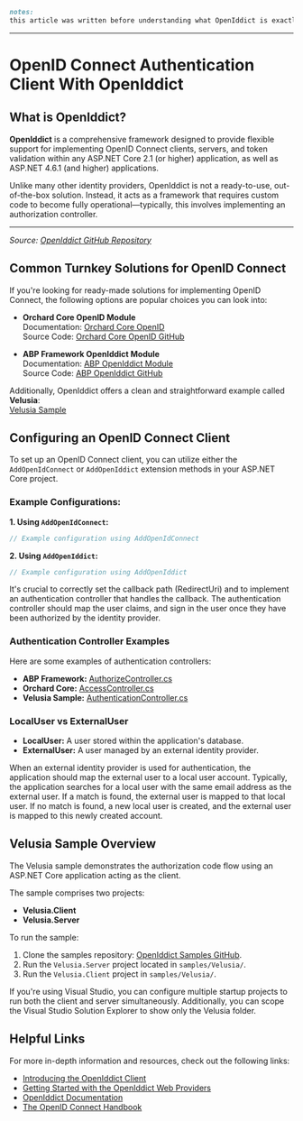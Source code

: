 



```md
notes:
this article was written before understanding what OpenIddict is exactly and why Microsoft provides its package `Microsoft.AspNetCore.Authentication.OpenIdConnect` for OpenIdConnect. The article is a bit misleading and needs to be updated. 
```


---



# OpenID Connect Authentication Client With OpenIddict

## What is OpenIddict?

**OpenIddict** is a comprehensive framework designed to provide flexible support for implementing OpenID Connect clients, servers, and token validation within any ASP.NET Core 2.1 (or higher) application, as well as ASP.NET 4.6.1 (and higher) applications.

Unlike many other identity providers, OpenIddict is not a ready-to-use, out-of-the-box solution. Instead, it acts as a framework that requires custom code to become fully operational—typically, this involves implementing an authorization controller.

---

*Source: [OpenIddict GitHub Repository](https://github.com/openiddict/openiddict-core)*

## Common Turnkey Solutions for OpenID Connect

If you're looking for ready-made solutions for implementing OpenID Connect, the following options are popular choices you can look into:

- **Orchard Core OpenID Module**  
  Documentation: [Orchard Core OpenID](https://docs.orchardcore.net/en/latest/reference/modules/OpenId/)  
  Source Code: [Orchard Core OpenID GitHub](https://github.com/OrchardCMS/OrchardCore/blob/main/src/OrchardCore.Modules/OrchardCore.OpenId/)

- **ABP Framework OpenIddict Module**  
  Documentation: [ABP OpenIddict Module](https://abp.io/docs/latest/modules/openiddict)  
  Source Code: [ABP OpenIddict GitHub](https://github.com/abpframework/abp/blob/dev/modules/openiddict/src/Volo.Abp.OpenIddict.AspNetCore/Volo/Abp/OpenIddict/)

Additionally, OpenIddict offers a clean and straightforward example called **Velusia**:  
[Velusia Sample](https://github.com/openiddict/openiddict-samples/tree/dev/samples/Velusia)

## Configuring an OpenID Connect Client

To set up an OpenID Connect client, you can utilize either the `AddOpenIdConnect` or `AddOpenIddict` extension methods in your ASP.NET Core project.

### Example Configurations:

**1. Using `AddOpenIdConnect`:**

```csharp
// Example configuration using AddOpenIdConnect
```

**2. Using `AddOpenIddict`:**

```csharp
// Example configuration using AddOpenIddict
```

It's crucial to correctly set the callback path (RedirectUri) and to implement an authentication controller that handles the callback. The authentication controller should map the user claims, and sign in the user once they have been authorized by the identity provider.

### Authentication Controller Examples

Here are some examples of authentication controllers:

- **ABP Framework:** [AuthorizeController.cs](https://github.com/abpframework/abp/blob/dev/modules/openiddict/src/Volo.Abp.OpenIddict.AspNetCore/Volo/Abp/OpenIddict/Controllers/AuthorizeController.cs)
- **Orchard Core:** [AccessController.cs](https://github.com/OrchardCMS/OrchardCore/blob/8380e35cb1086e0a33103a606faeb3ba6c8b83f8/src/OrchardCore.Modules/OrchardCore.OpenId/Controllers/AccessController.cs#L184)
- **Velusia Sample:** [AuthenticationController.cs](https://github.com/openiddict/openiddict-samples/blob/dev/samples/Velusia/Velusia.Client/Controllers/AuthenticationController.cs)

### LocalUser vs ExternalUser

- **LocalUser:** A user stored within the application's database.
- **ExternalUser:** A user managed by an external identity provider.

When an external identity provider is used for authentication, the application should map the external user to a local user account. Typically, the application searches for a local user with the same email address as the external user. If a match is found, the external user is mapped to that local user. If no match is found, a new local user is created, and the external user is mapped to this newly created account.

## Velusia Sample Overview

The Velusia sample demonstrates the authorization code flow using an ASP.NET Core application acting as the client.

The sample comprises two projects:

- **Velusia.Client**
- **Velusia.Server**

To run the sample:

1. Clone the samples repository: [OpenIddict Samples GitHub](https://github.com/openiddict/openiddict-samples).
2. Run the `Velusia.Server` project located in `samples/Velusia/`.
3. Run the `Velusia.Client` project in `samples/Velusia/`.

If you're using Visual Studio, you can configure multiple startup projects to run both the client and server simultaneously. Additionally, you can scope the Visual Studio Solution Explorer to show only the Velusia folder.

## Helpful Links

For more in-depth information and resources, check out the following links:

- [Introducing the OpenIddict Client](https://kevinchalet.com/2022/02/25/introducing-the-openiddict-client/)
- [Getting Started with the OpenIddict Web Providers](https://kevinchalet.com/2022/12/16/getting-started-with-the-openiddict-web-providers/)
- [OpenIddict Documentation](https://documentation.openiddict.com/)
- [The OpenID Connect Handbook](https://auth0.com/blog/the-openid-connect-handbook)
